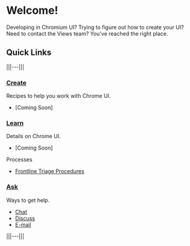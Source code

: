 # Welcome!
Developing in Chromium UI? Trying to figure out how to create your UI? Need to
contact the Views team? You've reached the right place.

## Quick Links
|||---|||

### **[Create](/docs/ui/create/index.md)**

Recipes to help you work with Chrome UI.

* [Coming Soon]

### **[Learn](/docs/ui/learn/index.md)**

Details on Chrome UI.

* [Coming Soon]

Processes

* [Frontline Triage Procedures](frontline_triage.md)

### **[Ask](/docs/ui/ask/index.md)**

Ways to get help.

* [Chat](/docs/ui/ask/index.md#chat)
* [Discuss](docs/ui/ask/index.md#discuss)
* [E-mail](/docs/ui/ask/index.md#e_mail)

|||---|||
